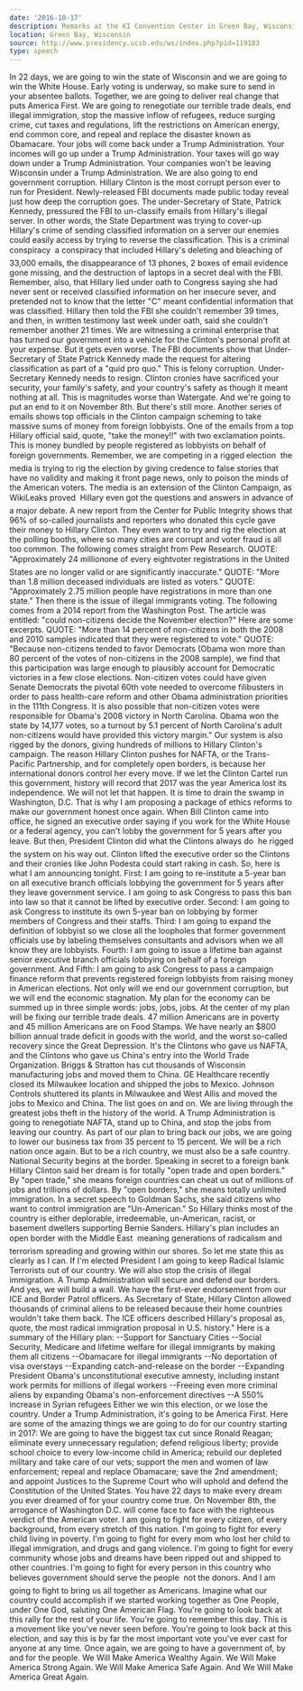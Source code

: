 ```yaml
---
date: '2016-10-17'
description: Remarks at the KI Convention Center in Green Bay, Wisconsin
location: Green Bay, Wisconsin
source: http://www.presidency.ucsb.edu/ws/index.php?pid=119183
type: speech
---
```


In 22 days, we are going to win the state of Wisconsin and we are going to win the White House. Early voting is underway, so make sure to send in your absentee ballots. Together, we are going to deliver real change that puts America First. We are going to renegotiate our terrible trade deals, end illegal immigration, stop the massive inflow of refugees, reduce surging crime, cut taxes and regulations, lift the restrictions on American energy, end common core, and repeal and replace the disaster known as Obamacare. Your jobs will come back under a Trump Administration. Your incomes will go up under a Trump Administration. Your taxes will go way down under a Trump Administration. Your companies won't be leaving Wisconsin under a Trump Administration. We are also going to end government corruption. Hillary Clinton is the most corrupt person ever to run for President. Newly-released FBI documents made public today reveal just how deep the corruption goes. The under-Secretary of State, Patrick Kennedy, pressured the FBI to un-classify emails from Hillary's illegal server. In other words, the State Department was trying to cover-up Hillary's crime of sending classified information on a server our enemies could easily access by trying to reverse the classification. This is a criminal conspiracy  a conspiracy that included Hillary's deleting and bleaching of 33,000 emails, the disappearance of 13 phones, 2 boxes of email evidence gone missing, and the destruction of laptops in a secret deal with the FBI. Remember, also, that Hillary lied under oath to Congress saying she had never sent or received classified information on her insecure sever, and pretended not to know that the letter "C" meant confidential information that was classified. Hillary then told the FBI she couldn't remember 39 times, and then, in written testimony last week under oath, said she couldn't remember another 21 times. We are witnessing a criminal enterprise that has turned our government into a vehicle for the Clinton's personal profit at your expense. But it gets even worse. The FBI documents show that Under-Secretary of State Patrick Kennedy made the request for altering classification as part of a "quid pro quo." This is felony corruption. Under-Secretary Kennedy needs to resign. Clinton cronies have sacrificed your security, your family's safety, and your country's safety as though it meant nothing at all. This is magnitudes worse than Watergate. And we're going to put an end to it on November 8th. But there's still more. Another series of emails shows top officials in the Clinton campaign scheming to take massive sums of money from foreign lobbyists. One of the emails from a top Hillary official said, quote, "take the money!!" with two exclamation points. This is money bundled by people registered as lobbyists on behalf of foreign governments. Remember, we are competing in a rigged election  the media is trying to rig the election by giving credence to false stories that have no validity and making it front page news, only to poison the minds of the American voters. The media is an extension of the Clinton Campaign, as WikiLeaks proved  Hillary even got the questions and answers in advance of a major debate. A new report from the Center for Public Integrity shows that 96% of so-called journalists and reporters who donated this cycle gave their money to Hillary Clinton. They even want to try and rig the election at the polling booths, where so many cities are corrupt and voter fraud is all too common. The following comes straight from Pew Research. QUOTE: "Approximately 24 millionone of every eightvoter registrations in the United States are no longer valid or are significantly inaccurate." QUOTE: "More than 1.8 million deceased individuals are listed as voters." QUOTE: "Approximately 2.75 million people have registrations in more than one state." Then there is the issue of illegal immigrants voting. The following comes from a 2014 report from the Washington Post. The article was entitled: "could non-citizens decide the November election?" Here are some excerpts. QUOTE: "More than 14 percent of non-citizens in both the 2008 and 2010 samples indicated that they were registered to vote." QUOTE: "Because non-citizens tended to favor Democrats (Obama won more than 80 percent of the votes of non-citizens in the 2008 sample), we find that this participation was large enough to plausibly account for Democratic victories in a few close elections. Non-citizen votes could have given Senate Democrats the pivotal 60th vote needed to overcome filibusters in order to pass health-care reform and other Obama administration priorities in the 111th Congress. It is also possible that non-citizen votes were responsible for Obama's 2008 victory in North Carolina. Obama won the state by 14,177 votes, so a turnout by 5.1 percent of North Carolina's adult non-citizens would have provided this victory margin." Our system is also rigged by the donors, giving hundreds of millions to Hillary Clinton's campaign. The reason Hillary Clinton pushes for NAFTA, or the Trans-Pacific Partnership, and for completely open borders, is because her international donors control her every move. If we let the Clinton Cartel run this government, history will record that 2017 was the year America lost its independence. We will not let that happen. It is time to drain the swamp in Washington, D.C. That is why I am proposing a package of ethics reforms to make our government honest once again. When Bill Clinton came into office, he signed an executive order saying if you work for the White House or a federal agency, you can't lobby the government for 5 years after you leave. But then, President Clinton did what the Clintons always do  he rigged the system on his way out. Clinton lifted the executive order so the Clintons and their cronies like John Podesta could start raking in cash. So, here is what I am announcing tonight. First: I am going to re-institute a 5-year ban on all executive branch officials lobbying the government for 5 years after they leave government service. I am going to ask Congress to pass this ban into law so that it cannot be lifted by executive order. Second: I am going to ask Congress to institute its own 5-year ban on lobbying by former members of Congress and their staffs. Third: I am going to expand the definition of lobbyist so we close all the loopholes that former government officials use by labeling themselves consultants and advisors when we all know they are lobbyists. Fourth: I am going to issue a lifetime ban against senior executive branch officials lobbying on behalf of a foreign government. And Fifth: I am going to ask Congress to pass a campaign finance reform that prevents registered foreign lobbyists from raising money in American elections. Not only will we end our government corruption, but we will end the economic stagnation. My plan for the economy can be summed up in three simple words: jobs, jobs, jobs. At the center of my plan will be fixing our terrible trade deals. 47 million Americans are in poverty and 45 million Americans are on Food Stamps. We have nearly an $800 billion annual trade deficit in goods with the world, and the worst so-called recovery since the Great Depression. It's the Clintons who gave us NAFTA, and the Clintons who gave us China's entry into the World Trade Organization. Briggs & Stratton has cut thousands of Wisconsin manufacturing jobs and moved them to China. GE Healthcare recently closed its Milwaukee location and shipped the jobs to Mexico. Johnson Controls shuttered its plants in Milwaukee and West Allis and moved the jobs to Mexico and China. The list goes on and on. We are living through the greatest jobs theft in the history of the world. A Trump Administration is going to renegotiate NAFTA, stand up to China, and stop the jobs from leaving our country. As part of our plan to bring back our jobs, we are going to lower our business tax from 35 percent to 15 percent. We will be a rich nation once again. But to be a rich country, we must also be a safe country. National Security begins at the border. Speaking in secret to a foreign bank Hillary Clinton said her dream is for totally "open trade and open borders." By "open trade," she means foreign countries can cheat us out of millions of jobs and trillions of dollars. By "open borders," she means totally unlimited immigration. In a secret speech to Goldman Sachs, she said citizens who want to control immigration are "Un-American." So Hillary thinks most of the country is either deplorable, irredeemable, un-American, racist, or basement dwellers supporting Bernie Sanders. Hillary's plan includes an open border with the Middle East  meaning generations of radicalism and terrorism spreading and growing within our shores. So let me state this as clearly as I can. If I'm elected President I am going to keep Radical Islamic Terrorists out of our country. We will also stop the crisis of illegal immigration. A Trump Administration will secure and defend our borders. And yes, we will build a wall. We have the first-ever endorsement from our ICE and Border Patrol officers. As Secretary of State, Hillary Clinton allowed thousands of criminal aliens to be released because their home countries wouldn't take them back. The ICE officers described Hillary's proposal as, quote, the most radical immigration proposal in U.S. history." Here is a summary of the Hillary plan: --Support for Sanctuary Cities --Social Security, Medicare and lifetime welfare for illegal immigrants by making them all citizens --Obamacare for illegal immigrants --No deportation of visa overstays --Expanding catch-and-release on the border --Expanding President Obama's unconstitutional executive amnesty, including instant work permits for millions of illegal workers --Freeing even more criminal aliens by expanding Obama's non-enforcement directives --A 550% increase in Syrian refugees Either we win this election, or we lose the country. Under a Trump Administration, it's going to be America First. Here are some of the amazing things we are going to do for our country starting in 2017: We are going to have the biggest tax cut since Ronald Reagan; eliminate every unnecessary regulation; defend religious liberty; provide school choice to every low-income child in America; rebuild our depleted military and take care of our vets; support the men and women of law enforcement; repeal and replace Obamacare; save the 2nd amendment; and appoint Justices to the Supreme Court who will uphold and defend the Constitution of the United States. You have 22 days to make every dream you ever dreamed of for your country come true. On November 8th, the arrogance of Washington D.C. will come face to face with the righteous verdict of the American voter. I am going to fight for every citizen, of every background, from every stretch of this nation. I'm going to fight for every child living in poverty. I'm going to fight for every mom who lost her child to illegal immigration, and drugs and gang violence. I'm going to fight for every community whose jobs and dreams have been ripped out and shipped to other countries. I'm going to fight for every person in this country who believes government should serve the people  not the donors. And I am going to fight to bring us all together as Americans. Imagine what our country could accomplish if we started working together as One People, under One God, saluting One American Flag. You're going to look back at this rally for the rest of your life. You're going to remember this day. This is a movement like you've never seen before. You're going to look back at this election, and say this is by far the most important vote you've ever cast for anyone at any time. Once again, we are going to have a government of, by and for the people. We Will Make America Wealthy Again. We Will Make America Strong Again. We Will Make America Safe Again. And We Will Make America Great Again.